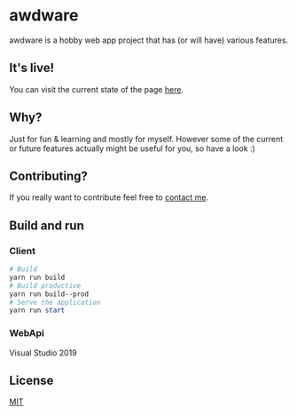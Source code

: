 # awdware
awdware is a hobby web app project that has (or will have) various features.

## It's live!
You can visit the current state of the page [here](https://two.awdware.de/).

## Why?
Just for fun & learning and mostly for myself. However some of the current or future features actually might be useful for you, so have a look :)

## Contributing?
If you really want to contribute feel free to [contact me](mailto:rndmb0t@gmail.com).

## Build and run

### Client
```powershell
# Build
yarn run build
# Build productive
yarn run build--prod
# Serve the application
yarn run start
```

### WebApi
Visual Studio 2019

## License
[MIT](https://choosealicense.com/licenses/mit/)
